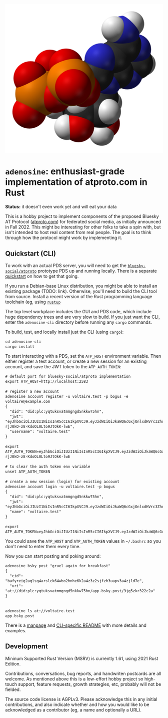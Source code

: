 
<div align="center">
<a href="https://en.wikipedia.org/wiki/File:ATP-xtal-3D-vdW.png">
<img src="extra/509px-ATP-xtal-3D-vdW.png" alt="Adenosine triphosphate molecule, from Wikipedia (CC-0 image by Ben Mills)">
</a>
</div>

`adenosine`: enthusiast-grade implementation of atproto.com in Rust
===================================================================

**Status:** it doesn't even work yet and will eat your data

This is a hobby project to implement components of the proposed Bluesky AT
Protocol ([atproto.com](https://atproto.com)) for federated social media, as
initially announced in Fall 2022. This might be interesting for other folks to
take a spin with, but isn't intended to host real content from real people. The
goal is to think through how the protocol might work by implementing it.


## Quickstart (CLI)

To work with an actual PDS server, you will need to get the
[`bluesky-social/atproto`](https://github.com/bluesky-social/atproto) prototype
PDS up and running locally. There is a separate
[quickstart](./notes/atproto_quickstart.md) on how to get that going.

If you run a Debian-base Linux distribution, you might be able to install an
existing package (TODO: link). Otherwise, you'll need to build the CLI tool
from source. Install a recent version of the Rust programming language
toolchain (eg, using [`rustup`](https://rustup.rs/)

The top level workplace includes the GUI and PDS code, which include huge
dependency trees and are very slow to build. If you just want the CLI, enter
the `adenosine-cli` directory before running any `cargo` commands.

To build, test, and locally install just the CLI (using `cargo`):

	cd adenosine-cli
	cargo install

To start interacting with a PDS, set the `ATP_HOST` environment variable. Then
either register a test account, or create a new session for an existing
account, and save the JWT token to the `ATP_AUTH_TOKEN`:

	# default port for bluesky-social/atproto implementation
	export ATP_HOST=http://localhost:2583

	# register a new account
	adenosine account register -u voltaire.test -p bogus -e voltaire@example.com
	{
	  "did": "did:plc:yqtuksvatmmgngd5nkkw75hn",
	  "jwt": "eyJhbGciOiJIUzI1NiIsInR5cCI6IkpXVCJ9.eyJzdWIiOiJkaWQ6cGxjOnlxdHVrc3ZhdG1tZ25nZDVua2t3NzVobiIsImlhdCI6MTY2Njk5NjMwNn0.MMQa4JIQdwvhy-rjJ0kO-z8-KdoOL0Lto9JtOkK-lwE",
	  "username": "voltaire.test"
	}

	export ATP_AUTH_TOKEN=eyJhbGciOiJIUzI1NiIsInR5cCI6IkpXVCJ9.eyJzdWIiOiJkaWQ6cGxjOnlxdHVrc3ZhdG1tZ25nZDVua2t3NzVobiIsImlhdCI6MTY2Njk5NjMwNn0.MMQa4JIQdwvhy-rjJ0kO-z8-KdoOL0Lto9JtOkK-lwE

	# to clear the auth token env variable
	unset ATP_AUTH_TOKEN

	# create a new session (login) for existing account
	adenosine account login -u voltaire.test -p bogus
	{
	  "did": "did:plc:yqtuksvatmmgngd5nkkw75hn",
	  "jwt": "eyJhbGciOiJIUzI1NiIsInR5cCI6IkpXVCJ9.eyJzdWIiOiJkaWQ6cGxjOnlxdHVrc3ZhdG1tZ25nZDVua2t3NzVobiIsImlhdCI6MTY2Njk5NjQxNX0.j2wcF1g9NxT_1AvYRiplNf_jtK6S81y3L38AkcBwOqY",
	  "name": "voltaire.test"
	}

	export ATP_AUTH_TOKEN=eyJhbGciOiJIUzI1NiIsInR5cCI6IkpXVCJ9.eyJzdWIiOiJkaWQ6cGxjOnlxdHVrc3ZhdG1tZ25nZDVua2t3NzVobiIsImlhdCI6MTY2Njk5NjQxNX0.j2wcF1g9NxT_1AvYRiplNf_jtK6S81y3L38AkcBwOqY

You could save the `ATP_HOST` and `ATP_AUTH_TOKEN` values in `~/.bashrc` so you
don't need to enter them every time.

Now you can start posting and poking around:

	adenosine bsky post "gruel again for breakfast"
	{
	  "cid": "bafyreig2aqlsg4arslck64wbo2hnhe6k2a4z3z2sjfzh3uapv3a4zjld7e",
	  "uri": "at://did:plc:yqtuksvatmmgngd5nkkw75hn/app.bsky.post/3jg5zkr322c2a"
	}


	adenosine ls at://voltaire.test
	app.bsky.post

There is a [manpage](./extra/adenosine.1.md) and [CLI-specific
README](./adenosine-cli/README.md) with more details and examples.


## Development

Mininum Supported Rust Version (MSRV) is currently 1.61, using 2021 Rust
Edition.

Contributions, conversations, bug reports, and handwriten postcards are all
welcome. As mentioned above this is a low-effort hobby project so high-touch
support, feature requests, growth strategies, etc, probably will not be
fielded.

The source code license is AGPLv3. Please acknowledge this in any initial
contributions, and also indicate whether and how you would like to be
acknowledged as a contributor (eg, a name and optionally a URL).
